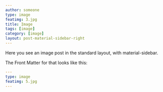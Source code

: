 ```yaml
---
author: someone
type: image
featimg: 3.jpg
title: Image
tags: [image]
category: [image]
layout: post-material-sidebar-right
---
```

Here you see an image post in the standard layout, with material-sidebar.

The Front Matter for that looks like this:

```yml
---
type: image
featimg: 5.jpg
---
```